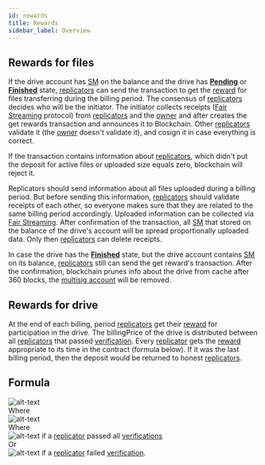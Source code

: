 ```yaml
---
id: rewards
title: Rewards
sidebar_label: Overview
---
```


## Rewards for files

If the drive account has [SM](../getting_started/economy.md#sm) on the balance and the drive has [**Pending**](drive/state.md#pending) or [**Finished**](drive/state.md#finished) state, [replicators](../roles/replicator.md) can send the transaction to get the [reward](reward.md) for files transferring during the billing period. The consensus of [replicators](../roles/replicator.md) decides who will be the initiator. The initiator collects receipts ([Fair Streaming](../protocols/fair_streaming.md) protocol) from [replicators](../roles/replicator.md) and the [owner](../roles/owner.md) and after creates the get rewards transaction and announces it to Blockchain. Other [replicators](../roles/replicator.md) validate it (the [owner](../roles/owner.md) doesn't validate it), and cosign it in case everything is correct.

If the transaction contains information about [replicators](../roles/replicator.md), which didn't put the deposit for active files or uploaded size equals zero, blockchain will reject it.

Replicators should send information about all files uploaded during a billing period. But before sending this information, [replicators](../roles/replicator.md) should validate receipts of each other, so everyone makes sure that they are related to the same billing period accordingly. Uploaded information can be collected via [Fair Streaming](../protocols/fair_streaming.md). After confirmation of the transaction, all [SM](../getting_started/economy.md#sm) that stored on the balance of the drive's account will be spread proportionally uploaded data. Only then [replicators](../roles/replicator.md) can delete receipts.

In case the drive has the [**Finished**](drive/state.md#finished) state, but the drive account contains [SM](../getting_started/economy.md#sm) on its balance, [replicators](../roles/replicator.md) still can send the get reward's transaction. After the confirmation, blockchain prunes info about the drive from cache after 360 blocks, the [multisig account](https://bcdocs.xpxsirius.io/docs/built-in-features/multisig-account/) will be removed.

## Rewards for drive

At the end of each billing, period [replicators](../roles/replicator.md) get their [reward](reward.md) for participation in the drive. The billingPrice of the drive is distributed between all [replicators](../roles/replicator.md) that passed [verification](../algorithms/verification.md). Every [replicator](../roles/replicator.md) gets the [reward](reward.md) appropriate to its time in the contract (formula below). If it was the last billing period, then the deposit would be returned to honest [replicators](../roles/replicator.md).

## Formula

![alt-text](assets/formula_reward.png) \
Where \
![alt-text](assets/formula_S.png) \
Where \
![alt-text](assets/formula_1.png) if a [replicator](../roles/replicator.md) passed all [verifications](../algorithms/verification.md) \
Or \
![alt-text](assets/formula_0.png) if a [replicator](../roles/replicator.md) failed [verification](../algorithms/verification.md).
